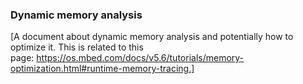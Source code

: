 ### Dynamic memory analysis

[A document about dynamic memory analysis and potentially how to optimize it. This is related to this page: https://os.mbed.com/docs/v5.6/tutorials/memory-optimization.html#runtime-memory-tracing.]
